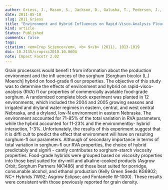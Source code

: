 ```yaml
---
author: Griess, J., Mason, S., Jackson, D., Galusha, T., Pedersen, J., and <b>Yaseen, M.</b> 
date: 2011-05-10
slug: 2011_Griess
title: "Environment and Hybrid Influences on Rapid-Visco-Analysis Flour Properties of Food-Grade Grain Sorghum?"
kind: article
Status: Published
comments: false
tags:
citation: <em>Crop Science</em>, <b> 9</b> (2011), 1013-1019
doi: 10.2135/cropsci2010.10.0604
note: Impact Facotr 2.02
---
```


Grain processors would benefi t from information about the production environment and the infl uences of the sorghum [Sorghum bicolor (L.) Moench] hybrid on food-grade fl our properties. The objective of this study was to determine the effects of environment and hybrid on rapid-visco-analysis (RVA) fl our properties of commercially available food-grade sorghum. A randomized complete block experiment was planted in 12 environments, which included the 2004 and 2005 growing seasons and irrigated and dryland water regimes in eastern, central, and west central Nebraska, and a dryland, low-N environment in eastern Nebraska. The environment accounted for 71-85% of the total variation in RVA parameters, while the hybrid accounted for 11-23% and the environmentby- hybrid interaction, 1-3%. Unfortunately, the results of this experiment suggest that it is diffi cult to predict the effect that environment will have on resulting sorghum-fl our parameters. Although of secondary importance in terms of total variation in sorghum-fl our RVA properties, the choice of hybrid predictably and signifi - cantly contributes to sorghum-starch viscosity properties. Food-grade hybrids were grouped based on viscosity properties into those best suited for dry-mill and alkaline-cooked products (Asgrow Orbit; Sorghum Partners NK1486) and those best suited for porridge, consumable alcohol, and ethanol production (Kelly Green Seeds KG6902; NC+ Hybrids 7W92; Asgrow Eclipse; and Fontanelle W-1000). These results were consistent with those previously reported for grain density.